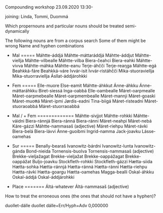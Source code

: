 Compounding workshop 23.09.2020
13:30-

joining: Linda, Tommi, Duommá

Which propernouns and particular nouns should be treated semi-dynamically 

The following nouns are from a corpus search
Some of them might be wrong
Name and hyphen combinations

+ Mal
=====
Máhtte-áddjá
Máhtte-máttaráddjá
Máhtte-áddjut
Máhtte-viellja
Máhtte-vilbealle
Máhtte-vilba
Biera-čeahci
Biera-eahki
Máhtte-vivva
Máhtte-máhka
Máhtte-eanu
Terje-áhčči
Terje-reaŋga
Máhtte-egá
Beahkká-fáre
Beahkká-váre
Ivvár-isit
Ivvár-ristáhčči
Mika-stuoraviellja
Mika-stuorraviellja
Ásllat-áddjárohkki

+ Fem
=====
Elle-muore
Else-eamit 
Máhtte-áhkkut
Ánne-áhkku
Ánne-máttaráhkku
Biret-siessá
Inga-oabbá
Elle-oambealle
Máret-oarpmealle	
Máret-oarpmebealle
Máret-oarpmembealle
Máret-mannji
Máret-goaski
Máret-muoŧŧá
Máret-ipmi
Jørdis-eadni 
Tina-biigá
Máret-risteadni
Máret-stuoraoabbá
Máret-stuorraoabbá

+ Mal / + Fem
=============
Máhtte-sivjjot
Máhtte-rohkki
Máhtte-váidni
Biera-ránnjá
Biera-ránná
Biera-ránni
Máret-neahpi
Máret-nebá
Káre-gázzi
Máhtte-nammasaš (adjective)
Máret-riehpu
Máret-rávki
Biera-belá
Biera-lávvi
Ánne-guoibmi
Ingrid-namma
Jack-joavku
Lásse-oamehas

+ Sur
=====
Benally-bearaš
Ivanowitz-bárdni
Ivanowitz-lunta
Ivanowitz-gánda
Bond-nieida
Tornensis-buolva
Tornensis-nammasaš (adjective)
Brekke-vieljažagat
Brekke-vieljažat
Brekke-oappážagat
Brekke-oappážat
Buljo-joavku
Stockfleth-rohkki
Stockfleth-gázzi
Hætta-siida
Hætta-sohka
Hætta-ránnjá
Hætta-ránná
Hætta-ránni
Hætta-riehpu
Hætta-rávki
Hætta-goargu
Hætta-oamehas
Magga-bealli
Oskal-áhkku
Oskal-áddjá
Oskal-áddjárohkki

+ Place
=======
Áltá-whatever
Áltá-nammasaš (adjective)

How to treat the erroneous ones (the ones that should not have a hyphen)?

duollet-dálle	duollet dálle+Err/Hyph+Adv	0,000000
